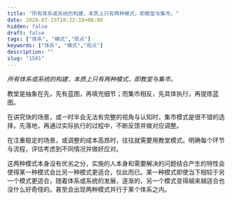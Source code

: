 ```yaml
---
title: "所有体系或系统的构建，本质上只有两种模式，即教堂与集市。"
date: 2020-07-15T18:22:19+08:00
hidden: false
draft: false
tags: ["体系", "模式","观点"]
keywords: ["体系", "模式","观点"]
description: ""
slug: "1501"
---
```


*所有体系或系统的构建，本质上只有两种模式，即教堂与集市。*

教堂是抽象在先，先有蓝图，再填充细节；而集市相反，先具体执行，再提炼蓝图。

<!--more-->

在讲究快的场景，或一时半会无法有完整的视角与认知时，集市模式是很不错的选择，先落地，再通过实际执行的过程中，不断反馈并做对应调整。

在注重稳定的场景，或调整的成本高昂时，往往就需要用教堂模式。明确每个环节与流程，评估考虑到不同情况并做好应对。

这两种模式本身没有优劣之分，实施的人本身和需要解决的问题结合产生的特性会使得某一种模式会比另一种模式更适合，仅此而已。某一种模式即使当下相较于另一个模式更适合，随着体系或系统的发展，逐渐的，另一个模式变得越来越适合也没什么好奇怪的。甚至会出现两种模式并行于某个体系之内。